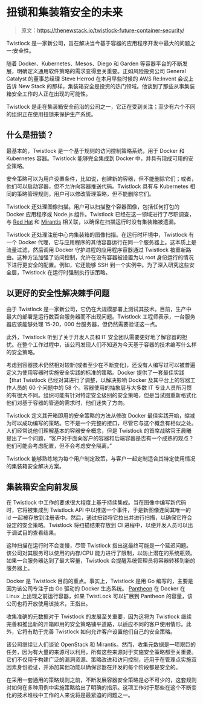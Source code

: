 # 扭锁和集装箱安全的未来

> 原文：<https://thenewstack.io/twistlock-future-container-security/>

Twistlock 是一家新公司，旨在解决当今基于容器的应用程序开发中最大的问题之一:安全性。

随着 Docker、Kubernetes、Mesos、Diego 和 Garden 等容器平台的不断发展，明确定义通用软件策略的需求变得至关重要。正如风险投资公司 General Catalyst 的董事总经理 Steve Herrod 在本月早些时候的 AWS Re:Invent 会议上告诉 New Stack 的那样，集装箱安全是投资的热门领域。他谈到了那些从事集装箱安全工作的人正在出现的可能性。

Twistlock 是走在集装箱安全前沿的公司之一，它正在受到关注；至少有六个不同的组织正在使用扭锁来保护生产系统。

## 什么是扭锁？

最基本的，Twistlock 是一个基于规则的访问控制策略系统，用于 Docker 和 Kubernetes 容器。Twistlock 能够完全集成到 Docker 中，并具有现成可用的安全策略。

安全策略可以为用户设置条件，比如说，创建新的容器，但不能删除它们；或者，他们可以启动容器，但不允许向容器推送代码。Twistlock 具有与 Kubernetes 相同的策略管理规则，用户可以修改管理策略，但不能删除它们。

Twistlock 还处理图像扫描。用户可以扫描整个容器图像，包括任何打包的 Docker 应用程序或 Node.js 组件。Twistlock 已经在这一领域进行了尽职调查，与 [Red Hat](http://www.redhat.com/en) 和 [Mirantis](https://www.mirantis.com/) 相关联，以确保在扫描运行时没有集装箱被遗漏。

Twistlock 还处理注册中心内集装箱的图像扫描。在运行时环境中，Twistlock 有一个 Docker 代理，它与应用程序的其他容器运行在同一个服务器上。这本质上是流量过滤，然后调用 Docker 守护进程的应用程序容器通过 Twistlock 被重新路由。这种方法加强了访问控制，允许在没有容器被设置为以 root 身份运行的情况下进行更安全的配置。例如，它还能够 SSH 到一个实例中。为了深入研究这些安全层，Twistlock 在运行时强制执行该策略。

## 以更好的安全性解决棘手问题

由于 Twistlock 是一家新公司，它仍在大规模部署上测试其技术。目前，生产中最大的部署是运行数百台服务器而不出现问题。Twistlock 工程师表示，一台服务器应该能够处理 15-20，000 台服务器，但仍然需要验证这一点。

此外，Twistlock 听到了关于开发人员和 IT 安全团队需要更好地了解容器的担忧。在整个工作过程中，该公司发现人们不知道为今天基于容器的技术编写什么样的安全策略。

考虑到容器技术仍然相对较新(或者至少在不断变化)，还没有人编写过可以被普遍定义为使用容器时实施安全实践的标准的策略。Docker 提供了一套最佳实践【that Twistlock 已经对其进行了调整，以解决影响 Docker 及其平台上的容器工作人员的 60 个问题中的 58 个。容器使用的抽象层与大多数 IT 专业人员所习惯的有很大不同。组织可能有针对特定安全级别的安全策略，但是当试图重新格式化他们对基于容器的管道的需求时，他们迷失了方向。

Twistlock 定义其开箱即用的安全策略的方法从修改 Docker 最佳实践开始，缩减为可以成功编写的策略。它不是一个完整的接口，尽管它与这个概念有相似之处。人们经常说他们理解基本的容器安全概念，但是 Twistlock 的首席战略官王晨曦提出了一个问题，“客户对于面向客户的容器和后端容器是否有一个成熟的观点？他们可能会考虑配置，但不会考虑安全隔离。”

Twistlock 能够熟练地为每个用户制定政策，与客户一起定制适合其特定使用情况的集装箱安全解决方案。

## 集装箱安全向前发展

在 Twistlock 中工作的要求很大程度上基于持续集成。当在图像中编写新代码时，它将被集成到 Twistlock API 中以推送一个事件，于是新图像连同其唯一的 id 一起被存放到注册表中。然后，通过扭锁将它拉出并进行扫描，以确保它符合设定的安全策略。Twistlock 将扫描结果存放到 CI 进程中，以便开发人员可以出于调试目的查看结果。

这种扫描在运行时不会变慢，尽管 Twistlock 指出这最终可能是一个延迟问题。该公司对其服务可以使用的内存/CPU 能力进行了限制，以防止潜在的系统瓶颈。如果一台服务器达到了最大容量，Twistlock 会提醒系统管理员将容器转移到新的服务器上。

Docker 是 Twistlock 目前的重点。事实上，Twistlock 是用 Go 编写的，主要是因为该公司专注于由 Go 驱动的 Docker 生态系统。 [Pantheon](https://pantheon.io/) 在 Docker 在 Linux 上出现之前运行容器，如果 TwistLock 可以扩展到 Pantheon 的容量，该公司也将开放使用该技术，王指出。

收集准确的元数据对于 Twistlock 的发展至关重要，因为这将为 Twistlock 继续完善和推出新的开箱即用的安全策略铺平道路，以适应不同的客户使用情形。此外，它将有助于完善 Twistlock 如何允许客户设置他们自己的安全策略。

该公司继续让人们谈论 OpenStack 和 Mirantis。然而，收集元数据是一项艰巨的任务，因为有大量的来源可以利用，所有这些来源对于实施安全策略都至关重要。它们不仅用于构建广泛的漏洞资源、策略改进和访问控制，还用于在管理点实施双因素身份验证，并添加其他功能以确保容器在开发的每个阶段都是安全的。

在采用一套通用的策略规则之前，不断发展容器安全策略是必不可少的，这套规则对如何在多种用例中实施策略给出了明确的指示。这项工作对于那些在这个不断变化的技术堆栈中工作的人来说将是最紧迫的问题之一。

<svg xmlns:xlink="http://www.w3.org/1999/xlink" viewBox="0 0 68 31" version="1.1"><title>Group</title> <desc>Created with Sketch.</desc></svg>